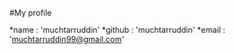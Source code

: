 #My profile

*name : 'muchtarruddin'
*github : 'muchtarruddin'
*email : 'muchtarruddin99@gmail.com'
